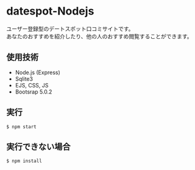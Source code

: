 # datespot-Nodejs

ユーザー登録型のデートスポット口コミサイトです。<br>
あなたのおすすめを紹介したり、他の人のおすすめ閲覧することができます。

## 使用技術
- Node.js (Express)
- Sqlite3
- EJS, CSS, JS
- Bootsrap 5.0.2

## 実行
```
$ npm start
```

## 実行できない場合
```
$ npm install
```



